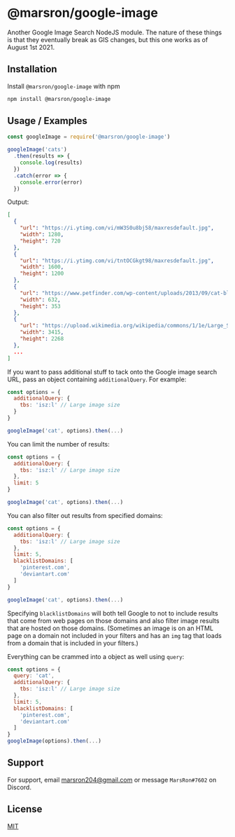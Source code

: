 # @marsron/google-image

Another Google Image Search NodeJS module. The nature of these things is that they eventually break as GIS changes, but this one works as of August 1st 2021.

## Installation

Install `@marsron/google-image` with npm

```sh
npm install @marsron/google-image
```

## Usage / Examples

```js
const googleImage = require('@marsron/google-image')

googleImage('cats')
  .then(results => {
    console.log(results)
  })
  .catch(error => {
    console.error(error)
  })
```

Output:
```json
[
  {
    "url": "https://i.ytimg.com/vi/mW3S0u8bj58/maxresdefault.jpg",
    "width": 1280,
    "height": 720
  },
  {
    "url": "https://i.ytimg.com/vi/tntOCGkgt98/maxresdefault.jpg",
    "width": 1600,
    "height": 1200
  },
  {
    "url": "https://www.petfinder.com/wp-content/uploads/2013/09/cat-black-superstitious-fcs-cat-myths-162286659.jpg",
    "width": 632,
    "height": 353
  },
  {
    "url": "https://upload.wikimedia.org/wikipedia/commons/1/1e/Large_Siamese_cat_tosses_a_mouse.jpg",
    "width": 3415,
    "height": 2268
  },
  ...
]
```

If you want to pass additional stuff to tack onto the Google image search URL, pass an object containing `additionalQuery`. For example:

```js
const options = {
  additionalQuery: {
    tbs: 'isz:l' // Large image size
  }
}

googleImage('cat', options).then(...)
```

You can limit the number of results:

```js
const options = {
  additionalQuery: {
    tbs: 'isz:l' // Large image size
  },
  limit: 5
}

googleImage('cat', options).then(...)
```

You can also filter out results from specified domains:

```js
const options = {
  additionalQuery: {
    tbs: 'isz:l' // Large image size
  },
  limit: 5,
  blacklistDomains: [
    'pinterest.com',
    'deviantart.com'
  ]
}

googleImage('cat', options).then(...)
```

Specifying `blacklistDomains` will both tell Google to not to include results that come from web pages on those domains and also filter image results that are hosted on those domains. (Sometimes an image is on an HTML page on a domain not included in your filters and has an `img` tag that loads from a domain that is included in your filters.)

Everything can be crammed into a object as well using `query`:

```js
const options = {
  query: 'cat',
  additionalQuery: {
    tbs: 'isz:l' // Large image size
  },
  limit: 5,
  blacklistDomains: [
    'pinterest.com',
    'deviantart.com'
  ]
}
googleImage(options).then(...)
```

## Support

For support, email marsron204@gmail.com or message `MarsRon#7602` on Discord.

## License

[MIT](https://github.com/MarsRon/google-image/blob/main/LICENSE.md)
